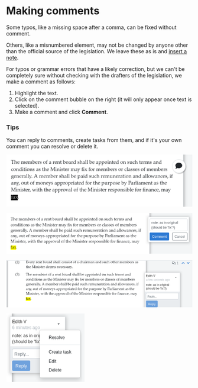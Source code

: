 # Making comments

Some typos, like a missing space after a comma, can be fixed without comment.

Others, like a misnumbered element, may not be changed by anyone other than the official source of the legislation. We leave these as is and [insert a note](inserting-editorial-notes.md).

For typos or grammar errors that have a likely correction, but we can't be completely sure without checking with the drafters of the legislation, we make a comment as follows:

1. Highlight the text.
2. Click on the comment bubble on the right (it will only appear once text is selected).
3. Make a comment and click **Comment**.

### Tips

You can reply to comments, create tasks from them, and if it's your own comment you can resolve or delete it.

![Select the text and click on the comment bubble](<../.gitbook/assets/image (180).png>)

![Type your comment and click Comment](<../.gitbook/assets/image (183).png>)

![Use the 'up / down' arrows to jump between comments on a document](<../.gitbook/assets/image (167).png>)

![Click on the dropdown of an existing comment to do more](<../.gitbook/assets/image (162).png>)
